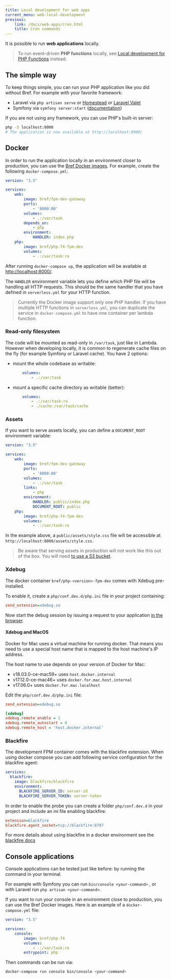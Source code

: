 ```yaml
---
title: Local development for web apps
current_menu: web-local-development
previous:
    link: /docs/web-apps/cron.html
    title: Cron commands
---
```


It is possible to run **web applications** locally.

> To run event-driven **PHP functions** locally, see [Local development for PHP Functions](/docs/function/local-development.md) instead.

## The simple way

To keep things simple, you can run your PHP application like you did without Bref. For example with your favorite framework:

- Laravel via `php artisan serve` or [Homestead](https://laravel.com/docs/homestead) or [Laravel Valet](https://laravel.com/docs/valet)
- Symfony via `symfony server:start` ([documentation](https://symfony.com/doc/current/setup/symfony_server.html))

If you are not using any framework, you can use PHP's built-in server:

```bash
php -S localhost:8000
# The application is now available at http://localhost:8000/
```

## Docker

In order to run the application locally in an environment closer to production, you can use the [Bref Docker images](https://hub.docker.com/u/bref). For example, create the following `docker-compose.yml`:

```yaml
version: "3.5"

services:
    web:
        image: bref/fpm-dev-gateway
        ports:
            - '8000:80'
        volumes:
            - .:/var/task
        depends_on:
            - php
        environment:
            HANDLER: index.php
    php:
        image: bref/php-74-fpm-dev
        volumes:
            - .:/var/task:ro
```

After running `docker-compose up`, the application will be available at [http://localhost:8000/](http://localhost:8000/).

The `HANDLER` environment variable lets you define which PHP file will be handling all HTTP requests. This should be the same handler that you have defined in `serverless.yml` for your HTTP function.

> Currently the Docker image support only one PHP handler. If you have multiple HTTP functions in `serverless.yml`, you can duplicate the service in `docker-compose.yml` to have one container per lambda function.

### Read-only filesystem

The code will be mounted as read-only in `/var/task`, just like in Lambda. However when developing locally, it is common to regenerate cache files on the fly (for example Symfony or Laravel cache). You have 2 options:

- mount the whole codebase as writable:

    ```yaml
        volumes:
            - .:/var/task
    ```
- mount a specific cache directory as writable (better):

    ```yaml
        volumes:
            - .:/var/task:ro
            - ./cache:/var/task/cache
    ```

### Assets

If you want to serve assets locally, you can define a `DOCUMENT_ROOT` environment variable:

```yaml
version: "3.5"

services:
    web:
        image: bref/fpm-dev-gateway
        ports:
            - '8000:80'
        volumes:
            - .:/var/task
        links:
            - php
        environment:
            HANDLER: public/index.php
            DOCUMENT_ROOT: public
    php:
        image: bref/php-74-fpm-dev
        volumes:
            - .:/var/task:ro
```

In the example above, a `public/assets/style.css` file will be accessible at `http://localhost:8000/assets/style.css`.

> Be aware that serving assets in production will not work like this out of the box. You will need [to use a S3 bucket](/docs/runtimes/http.md#assets).

### Xdebug

The docker container `bref/php-<version>-fpm-dev` comes with Xdebug pre-installed.

To enable it, create a `php/conf.dev.d/php.ini` file in your project containing:

```ini
zend_extension=xdebug.so
```

Now start the debug session by issuing a request to your application [in the browser](https://xdebug.org/docs/remote#starting).

#### Xdebug and MacOS

Docker for Mac uses a virtual machine for running docker. That means you need to use a special host name that is mapped to the host machine's IP address.

The host name to use depends on your version of Docker for Mac:

- v18.03.0-ce-mac59+ uses `host.docker.internal`
- v17.12.0-ce-mac46+ uses `docker.for.mac.host.internal`
- v17.06.0+ uses `docker.for.mac.localhost`

Edit the `php/conf.dev.d/php.ini` file:

```ini
zend_extension=xdebug.so

[xdebug]
xdebug.remote_enable = 1
xdebug.remote_autostart = 0
xdebug.remote_host = 'host.docker.internal'
```

### Blackfire

The development FPM container comes with the blackfire extension. When using docker compose you can add following service configuration for the blackfire agent:

```yaml
services:
  blackfire:
    image: blackfire/blackfire
    environment:
      BLACKFIRE_SERVER_ID: server-id
      BLACKFIRE_SERVER_TOKEN: server-token
```

In order to enable the probe you can create a folder `php/conf.dev.d` in your project and include an ini file enabling blackfire:

```ini
extension=blackfire
blackfire.agent_socket=tcp://blackfire:8707
```

For more details about using blackfire in a docker environment see the [blackfire docs](https://blackfire.io/docs/integrations/docker)

## Console applications

Console applications can be tested just like before: by running the command in your terminal.

For example with Symfony you can run `bin/console <your-command>` , or with Laravel run `php artisan <your-command>`.

If you want to run your console in an environment close to production, you can use the Bref Docker images. Here is an example of a `docker-compose.yml` file:

```yaml
version: "3.5"

services:
    console:
        image: bref/php-74
        volumes:
            - .:/var/task:ro
        entrypoint: php
```

Then commands can be run via:

```bash
docker-compose run console bin/console <your-command>
```
